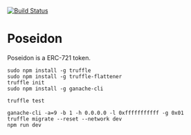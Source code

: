 [![Build Status](https://travis-ci.org/amper-lab/poseidon.svg)](https://travis-ci.org/amper-lab/poseidon)

# Poseidon

Poseidon is a ERC-721 token.

```
sudo npm install -g truffle
sudo npm install -g truffle-flattener
truffle init
sudo npm install -g ganache-cli

truffle test

ganache-cli -a=9 -b 1 -h 0.0.0.0 -l 0xfffffffffff -g 0x01
truffle migrate --reset --network dev
npm run dev
```
